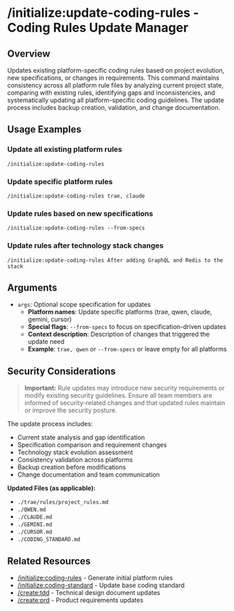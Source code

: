 # /initialize:update-coding-rules - Coding Rules Update Manager

## Overview

Updates existing platform-specific coding rules based on project evolution, new specifications, or changes in requirements. This command maintains consistency across all platform rule files by analyzing current project state, comparing with existing rules, identifying gaps and inconsistencies, and systematically updating all platform-specific coding guidelines. The update process includes backup creation, validation, and change documentation.

## Usage Examples

### Update all existing platform rules
```qwen
/initialize:update-coding-rules
```

### Update specific platform rules
```qwen
/initialize:update-coding-rules trae, claude
```

### Update rules based on new specifications
```qwen
/initialize:update-coding-rules --from-specs
```

### Update rules after technology stack changes
```qwen
/initialize:update-coding-rules After adding GraphQL and Redis to the stack
```

## Arguments

- `args`: Optional scope specification for updates
  - **Platform names**: Update specific platforms (trae, qwen, claude, gemini, cursor)
  - **Special flags**: `--from-specs` to focus on specification-driven updates
  - **Context description**: Description of changes that triggered the update need
  - **Example**: `trae, qwen` or `--from-specs` or leave empty for all platforms

## Security Considerations

> **Important:** Rule updates may introduce new security requirements or modify existing security guidelines. Ensure all team members are informed of security-related changes and that updated rules maintain or improve the security posture.

The update process includes:
- Current state analysis and gap identification
- Specification comparison and requirement changes
- Technology stack evolution assessment
- Consistency validation across platforms
- Backup creation before modifications
- Change documentation and team communication

**Updated Files (as applicable):**
- `./trae/rules/project_rules.md`
- `./QWEN.md`
- `./CLAUDE.md`
- `./GEMINI.md`
- `./CURSOR.md`
- `./CODING_STANDARD.md`

## Related Resources

- [/initialize:coding-rules](coding-rules.md) - Generate initial platform rules
- [/initialize:coding-standard](coding-standard.md) - Update base coding standard
- [/create:tdd](../create/tdd.md) - Technical design document updates
- [/create:prd](../create/prd.md) - Product requirements updates